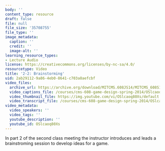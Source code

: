 ```yaml
---
body: ''
content_type: resource
draft: false
file: null
file_size: '35708755'
file_type: ''
image_metadata:
  caption: ''
  credit: ''
  image-alt: ''
learning_resource_types:
- Lecture Audio
license: https://creativecommons.org/licenses/by-nc-sa/4.0/
resourcetype: Video
title: '2-2: Brainstorming'
uid: 2ab29112-9a86-4eb0-8641-c703a8aefcbf
video_files:
  archive_url: https://archive.org/download/MITCMS.608JS14/MITCMS_608S14_ses02_2.mp3
  video_captions_file: /courses/cms-608-game-design-spring-2014/OSlcaoq80Xs_captions.webvtt
  video_thumbnail_file: https://img.youtube.com/vi/OSlcaoq80Xs/default.jpg
  video_transcript_file: /courses/cms-608-game-design-spring-2014/OSlcaoq80Xs_transcript.pdf
video_metadata:
  video_speakers: ''
  video_tags: ''
  youtube_description: ''
  youtube_id: OSlcaoq80Xs
---
```

In part 2 of the second class meeting the instructor introduces and leads a brainstroming session to develop ideas for a game.